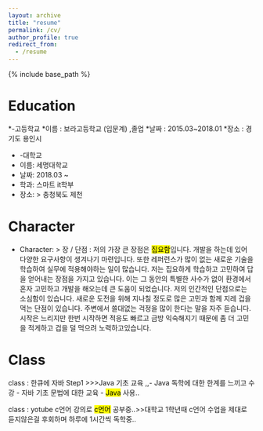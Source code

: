 ```yaml
---
layout: archive
title: "resume"
permalink: /cv/
author_profile: true
redirect_from:
  - /resume
---
```


{% include base_path %}

Education
======
*-고등학교
*이름 : 보라고등학교 (입문계) ,졸업
*날짜 : 2015.03~2018.01
*장소 : 경기도 용인시 

* -대학교
* 이름:  세명대학교 
* 날짜: 2018.03 ~  
* 학과: 스마트 it학부  
* 장소: >  충청북도 제천


Character
======
  * Character: >  장 / 단점 : 
    저의 가장 큰 장점은 <Mark>집요함</Mark>입니다. 
    개발을 하는데 있어 다양한 요구사항이 생겨나기 마련입니다. 또한 레퍼런스가 많이 없는 새로운 기술을 학습하여 실무에 적용해야하는 일이 많습니다.
    저는 집요하게 학습하고 고민하여 답을 얻어내는 장점을 가지고 있습니다.
    이는 그 동안의 특별한 사수가 없이 환경에서 혼자 고민하고 개발을 해오는데 큰 도움이 되었습니다.
    저의 인간적인 단점으로는 소심함이 있습니다.
    새로운 도전을 위해 지나칠 정도로 많은 고민과 함께 지레 겁을 먹는 단점이 있습니다.
    주변에서 쓸대없는 걱정을 많이 한다는 말을 자주 듣습니다.
    시작은 느리지만 한번 시작하면 적응도 빠르고 금방 익숙해지기 때문에 좀 더 고민을 적게하고 겁을 덜 먹으려 노력하고있습니다.
    
  Class
======
class : 한큐에 자바 Step1 >>>Java 기초 교육 ,,- Java 독학에 대한 한계를 느끼고 수강
    - 자바 기초 문법에 대한 교육
    - <mark>Java</mark> 사용..
    
   class : yotube c언어 강의로 <mark>c언어</mark> 공부중..>>대학교 1학년때 c언어 수업을 제대로 듣지않은걸 후회하며 하루에 1시간씩 독학중..


    
  
